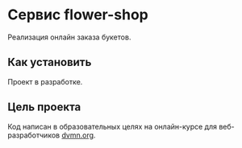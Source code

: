 # Сервис flower-shop

Реализация онлайн заказа букетов.


## Как установить

Проект в разработке.


## Цель проекта

Код написан в образовательных целях на онлайн-курсе для веб-разработчиков [dvmn.org](https://dvmn.org/).
